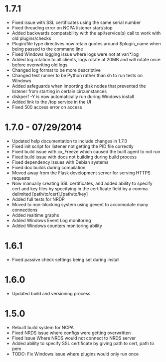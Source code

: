 1.7.1
==================
- Fixed issue with SSL certificates using the same serial number
- Fixed threading error on NCPA listener start/stop
- Added backwards compatability with the api/service(s) call to work with old plugins/checks
- Plugin/file type directives now retain quotes around $plugin_name when being passed to the command line
- Fixed Windows logging issue where logs were not at var/*.log
- Added log rotation to all clients, logs rotate at 20MB and will rotate once before overwriting old logs
- Changed log format to be more descriptive
- Changed test runner to be Python rather than sh to run tests on Windows
- Added safeguards when importing disk nodes that prevented the listener from starting in certain circumstances
- diskperf -Y is now automatically run during Windows install
- Added link to the /top service in the UI
- Fixed 500 access error on access

1.7.0 - 07/29/2014
==================
- Updated help documentation to include changes in 1.7.0
- Fixed init script for listener not getting the PID file correctly
- Fixed build issue with cx_Freeze which caused the built agent to not run
- Fixed build issue with docs not building during build process
- Fixed dependency issues with Debian systems
- Fixed doc builds during compilation
- Moved away from the Flask development server for serving HTTPS requests
- Now manually creating SSL certificates, and added ability to specify
  cert and key files by specifying in the certificate field by
  a comma-delimited [path/to/cert],[path/to/key]
- Added full tests for NRDP
- Moved to non-blocking system using gevent to accomodate many connections
- Added realtime graphs
- Added Windows Event Log monitoring
- Added Windows counters monitoring ability

1.6.1
==================
- Fixed passive check settings being set during install

1.6.0
==================
- Updated build and versioning process

1.5.0
==================
- Rebuilt build system for NCPA
- Fixed NRDS issue where configs were getting overwritten
- Fixed Issue Where NRDS would not connect to NRDS server
- Added ability to specify SSL certificate by giving path to cert, path to pem
- TODO: Fix Windows issue where plugins would only run once
